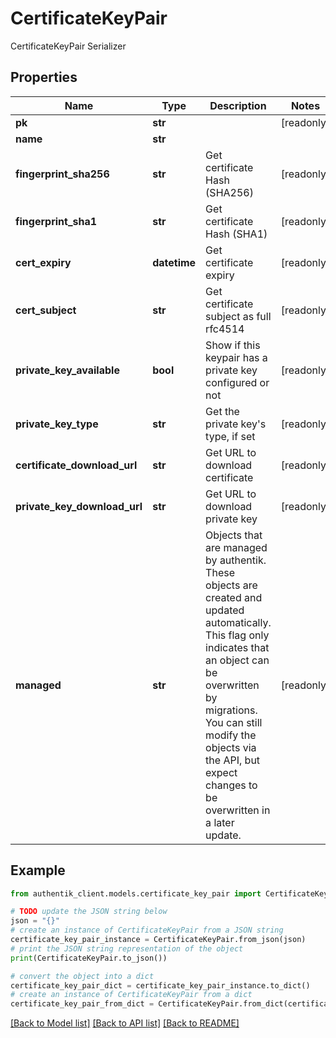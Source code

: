 # CertificateKeyPair

CertificateKeyPair Serializer

## Properties

Name | Type | Description | Notes
------------ | ------------- | ------------- | -------------
**pk** | **str** |  | [readonly] 
**name** | **str** |  | 
**fingerprint_sha256** | **str** | Get certificate Hash (SHA256) | [readonly] 
**fingerprint_sha1** | **str** | Get certificate Hash (SHA1) | [readonly] 
**cert_expiry** | **datetime** | Get certificate expiry | [readonly] 
**cert_subject** | **str** | Get certificate subject as full rfc4514 | [readonly] 
**private_key_available** | **bool** | Show if this keypair has a private key configured or not | [readonly] 
**private_key_type** | **str** | Get the private key&#39;s type, if set | [readonly] 
**certificate_download_url** | **str** | Get URL to download certificate | [readonly] 
**private_key_download_url** | **str** | Get URL to download private key | [readonly] 
**managed** | **str** | Objects that are managed by authentik. These objects are created and updated automatically. This flag only indicates that an object can be overwritten by migrations. You can still modify the objects via the API, but expect changes to be overwritten in a later update. | [readonly] 

## Example

```python
from authentik_client.models.certificate_key_pair import CertificateKeyPair

# TODO update the JSON string below
json = "{}"
# create an instance of CertificateKeyPair from a JSON string
certificate_key_pair_instance = CertificateKeyPair.from_json(json)
# print the JSON string representation of the object
print(CertificateKeyPair.to_json())

# convert the object into a dict
certificate_key_pair_dict = certificate_key_pair_instance.to_dict()
# create an instance of CertificateKeyPair from a dict
certificate_key_pair_from_dict = CertificateKeyPair.from_dict(certificate_key_pair_dict)
```
[[Back to Model list]](../README.md#documentation-for-models) [[Back to API list]](../README.md#documentation-for-api-endpoints) [[Back to README]](../README.md)


